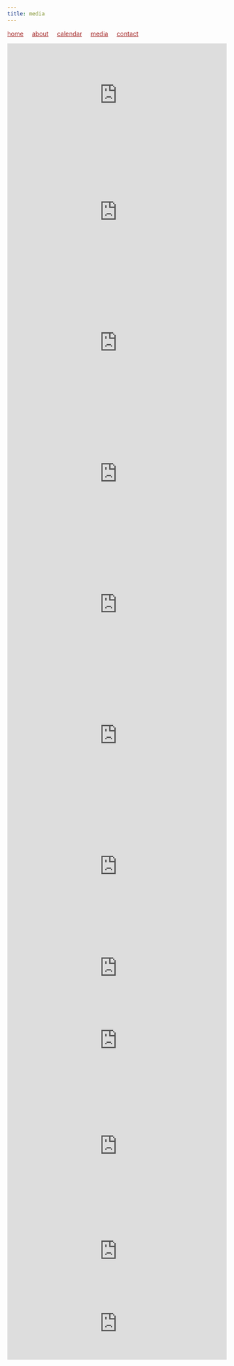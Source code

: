 ```yaml
---
title: media
---
```

<style>
a { color: brown; } 
</style>
[home](/)&nbsp;&nbsp;&nbsp;&nbsp; [about](/about.html)&nbsp;&nbsp;&nbsp;&nbsp; [calendar](/calendar.html)&nbsp;&nbsp;&nbsp;&nbsp; [media](/media.html)&nbsp;&nbsp;&nbsp;&nbsp; [contact](/contact.html)

<iframe width="100%" height="236" src="https://www.youtube.com/embed/I6WD5Kt8C9Y" frameborder="0" allowfullscreen></iframe> 


<iframe width="100%" height="300" scrolling="no" frameborder="no" allow="autoplay" src="https://w.soundcloud.com/player/?url=https%3A//api.soundcloud.com/tracks/1192738417&color=%23124210&auto_play=false&hide_related=false&show_comments=true&show_user=true&show_reposts=false&show_teaser=true&visual=true"></iframe>


<iframe width="100%" height="300" scrolling="no" frameborder="no" allow="autoplay" src="https://w.soundcloud.com/player/?url=https%3A//api.soundcloud.com/tracks/1192764346&color=%23124210&auto_play=false&hide_related=false&show_comments=true&show_user=true&show_reposts=false&show_teaser=true&visual=true"></iframe>


<iframe width="100%" height="300" scrolling="no" frameborder="no" allow="autoplay" src="https://w.soundcloud.com/player/?url=https%3A//api.soundcloud.com/tracks/320134405&color=%23124210&auto_play=false&hide_related=false&show_comments=true&show_user=true&show_reposts=false&show_teaser=true&visual=true"></iframe>


<iframe width="100%" height="300" scrolling="no" frameborder="no" allow="autoplay" src="https://w.soundcloud.com/player/?url=https%3A//api.soundcloud.com/tracks/1192363243&color=%23124210&auto_play=false&hide_related=false&show_comments=true&show_user=true&show_reposts=false&show_teaser=true&visual=true"></iframe>


<iframe width="100%" height="300" scrolling="no" frameborder="no" allow="autoplay" src="https://w.soundcloud.com/player/?url=https%3A//api.soundcloud.com/tracks/320134118&color=%23124210&auto_play=false&hide_related=false&show_comments=true&show_user=true&show_reposts=false&show_teaser=true&visual=true"></iframe>


<iframe width="100%" height="300" scrolling="no" frameborder="no" allow="autoplay" src="https://w.soundcloud.com/player/?url=https%3A//api.soundcloud.com/tracks/1090680685&color=%23124210&auto_play=false&hide_related=false&show_comments=true&show_user=true&show_reposts=false&show_teaser=true&visual=true"></iframe>

  
<iframe width="100%" height="166" scrolling="no" frameborder="no" allow="autoplay" src="https://w.soundcloud.com/player/?url=https%3A//api.soundcloud.com/tracks/437005092&color=%23124210&auto_play=false&hide_related=false&show_comments=true&show_user=true&show_reposts=false&show_teaser=true&visual=true"></iframe>
  
  
<iframe width="100%" height="166" scrolling="no" frameborder="no" allow="autoplay" src="https://w.soundcloud.com/player/?url=https%3A//api.soundcloud.com/tracks/712042348&color=%23124210&auto_play=false&hide_related=false&show_comments=true&show_user=true&show_reposts=false&show_teaser=true&visual=true"></iframe>


<iframe src="https://www.facebook.com/plugins/video.php?height=317&href=https%3A%2F%2Fwww.facebook.com%2Ftheundercroftmusic%2Fvideos%2F1006636559542629%2F&show_text=false&width=560&t=14" width="100%" height="317" style="border:none;overflow:hidden" scrolling="no" frameborder="0" allowfullscreen="true" allow="autoplay; clipboard-write; encrypted-media; picture-in-picture; web-share" allowFullScreen="true"></iframe>
<iframe width="100%" height="166" scrolling="no" frameborder="no" allow="autoplay" src="https://w.soundcloud.com/player/?url=https%3A//api.soundcloud.com/tracks/621379116&color=%23a39b8f&auto_play=false&hide_related=false&show_comments=true&show_user=true&show_reposts=false&show_teaser=true&visual=true"></iframe>


<iframe width="100%" height="166" scrolling="no" frameborder="no" allow="autoplay" src="https://w.soundcloud.com/player/?url=https%3A//api.soundcloud.com/tracks/244535702&color=%23504022&auto_play=false&hide_related=false&show_comments=true&show_user=true&show_reposts=false&show_teaser=true&visual=true"></iframe>
